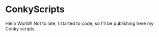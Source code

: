 # ConkyScripts
Hello World!!
Not to late, I started to code, so I'll be publishing here my Conky scripts.
